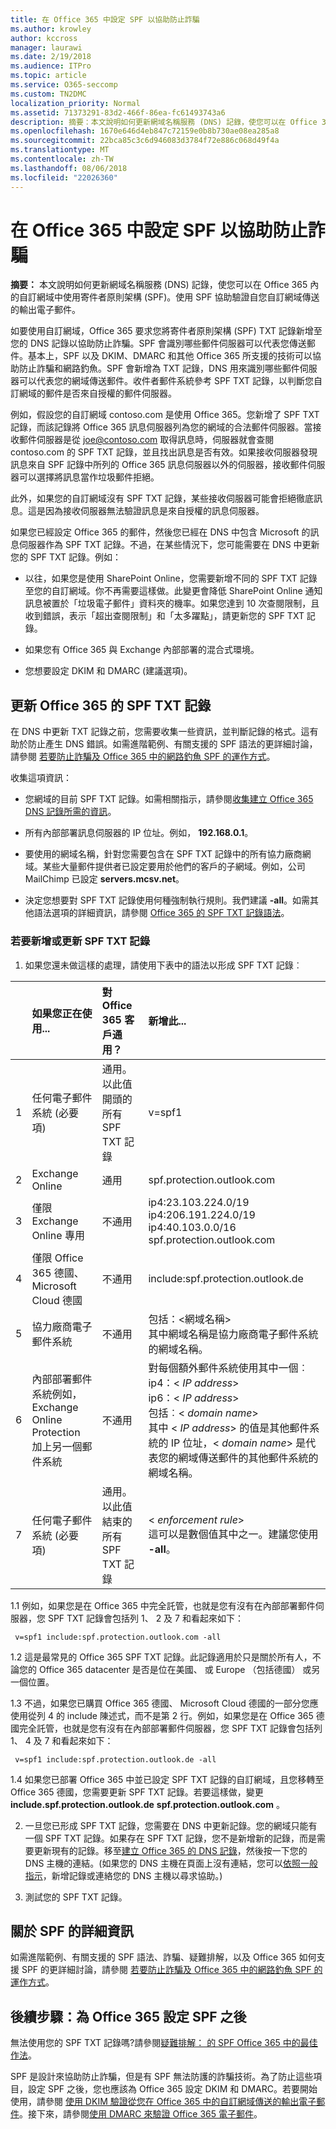 ```yaml
---
title: 在 Office 365 中設定 SPF 以協助防止詐騙
ms.author: krowley
author: kccross
manager: laurawi
ms.date: 2/19/2018
ms.audience: ITPro
ms.topic: article
ms.service: O365-seccomp
ms.custom: TN2DMC
localization_priority: Normal
ms.assetid: 71373291-83d2-466f-86ea-fc61493743a6
description: 摘要：本文說明如何更新網域名稱服務 (DNS) 記錄，使您可以在 Office 365 內的自訂網域中使用寄件者原則架構 (SPF)。使用 SPF 協助驗證自您自訂網域傳送的輸出電子郵件。
ms.openlocfilehash: 1670e646d4eb847c72159e0b8b730ae08ea285a8
ms.sourcegitcommit: 22bca85c3c6d946083d3784f72e886c068d49f4a
ms.translationtype: MT
ms.contentlocale: zh-TW
ms.lasthandoff: 08/06/2018
ms.locfileid: "22026360"
---
```

# <a name="set-up-spf-in-office-365-to-help-prevent-spoofing"></a>在 Office 365 中設定 SPF 以協助防止詐騙

 **摘要：** 本文說明如何更新網域名稱服務 (DNS) 記錄，使您可以在 Office 365 內的自訂網域中使用寄件者原則架構 (SPF)。使用 SPF 協助驗證自您自訂網域傳送的輸出電子郵件。 
  
如要使用自訂網域，Office 365 要求您將寄件者原則架構 (SPF) TXT 記錄新增至您的 DNS 記錄以協助防止詐騙。SPF 會識別哪些郵件伺服器可以代表您傳送郵件。基本上，SPF 以及 DKIM、DMARC 和其他 Office 365 所支援的技術可以協助防止詐騙和網路釣魚。SPF 會新增為 TXT 記錄，DNS 用來識別哪些郵件伺服器可以代表您的網域傳送郵件。收件者郵件系統參考 SPF TXT 記錄，以判斷您自訂網域的郵件是否來自授權的郵件伺服器。
  
例如，假設您的自訂網域 contoso.com 是使用 Office 365。您新增了 SPF TXT 記錄，而該記錄將 Office 365 訊息伺服器列為您的網域的合法郵件伺服器。當接收郵件伺服器是從 joe@contoso.com 取得訊息時，伺服器就會查閱 contoso.com 的 SPF TXT 記錄，並且找出訊息是否有效。如果接收伺服器發現訊息來自 SPF 記錄中所列的 Office 365 訊息伺服器以外的伺服器，接收郵件伺服器可以選擇將訊息當作垃圾郵件拒絕。
  
此外，如果您的自訂網域沒有 SPF TXT 記錄，某些接收伺服器可能會拒絕徹底訊息。這是因為接收伺服器無法驗證訊息是來自授權的訊息伺服器。
  
如果您已經設定 Office 365 的郵件，然後您已經在 DNS 中包含 Microsoft 的訊息伺服器作為 SPF TXT 記錄。不過，在某些情況下，您可能需要在 DNS 中更新您的 SPF TXT 記錄。例如：
  
- 以往，如果您是使用 SharePoint Online，您需要新增不同的 SPF TXT 記錄至您的自訂網域。你不再需要這樣做。此變更會降低 SharePoint Online 通知訊息被置於「垃圾電子郵件」資料夾的機率。如果您達到 10 次查閱限制，且收到錯誤，表示「超出查閱限制」和「太多躍點」，請更新您的 SPF TXT 記錄。
    
- 如果您有 Office 365 與 Exchange 內部部署的混合式環境。
    
- 您想要設定 DKIM 和 DMARC (建議選項)。
    
## <a name="updating-your-spf-txt-record-for-office-365"></a>更新 Office 365 的 SPF TXT 記錄
<a name="sectionSection0"> </a>

在 DNS 中更新 TXT 記錄之前，您需要收集一些資訊，並判斷記錄的格式。這有助於防止產生 DNS 錯誤。如需進階範例、有關支援的 SPF 語法的更詳細討論，請參閱 [若要防止詐騙及 Office 365 中的網路釣魚 SPF 的運作方式](how-office-365-uses-spf-to-prevent-spoofing.md#HowSPFWorks)。
  
收集這項資訊：
  
- 您網域的目前 SPF TXT 記錄。如需相關指示，請參閱[收集建立 Office 365 DNS 記錄所需的資訊](https://support.office.microsoft.com/en-us/article/Gather-the-information-you-need-to-create-Office-365-DNS-records-77f90d4a-dc7f-4f09-8972-c1b03ea85a67)。
    
- 所有內部部署訊息伺服器的 IP 位址。例如， **192.168.0.1**。
    
- 要使用的網域名稱，針對您需要包含在 SPF TXT 記錄中的所有協力廠商網域。某些大量郵件提供者已設定要用於他們的客戶的子網域。例如，公司 MailChimp 已設定 **servers.mcsv.net**。
    
- 決定您想要對 SPF TXT 記錄使用何種強制執行規則。我們建議 **-all**。如需其他語法選項的詳細資訊，請參閱 [Office 365 的 SPF TXT 記錄語法](how-office-365-uses-spf-to-prevent-spoofing.md#SPFSyntaxO365)。
    
### <a name="to-add-or-update-your-spf-txt-record"></a>若要新增或更新 SPF TXT 記錄

1. 如果您還未做這樣的處理，請使用下表中的語法以形成 SPF TXT 記錄︰
    
||**如果您正在使用...**|**對 Office 365 客戶通用？**|**新增此...**|
|:-----|:-----|:-----|:-----|
|1  <br/> |任何電子郵件系統 (必要項)  <br/> |通用。以此值開頭的所有 SPF TXT 記錄  <br/> |v=spf1  <br/> |
|2  <br/> |Exchange Online  <br/> |通用  <br/> |spf.protection.outlook.com  <br/> |
|3  <br/> |僅限 Exchange Online 專用  <br/> |不通用  <br/> |ip4:23.103.224.0/19 ip4:206.191.224.0/19 ip4:40.103.0.0/16 spf.protection.outlook.com  <br/> |
|4  <br/> |僅限 Office 365 德國、Microsoft Cloud 德國  <br/> |不通用  <br/> |include:spf.protection.outlook.de  <br/> |
|5  <br/> |協力廠商電子郵件系統  <br/> |不通用  <br/> |包括：\<網域名稱\>  <br/> 其中網域名稱是協力廠商電子郵件系統的網域名稱。  <br/> |
|6  <br/> |內部部署郵件系統例如，Exchange Online Protection 加上另一個郵件系統  <br/> |不通用  <br/> | 對每個額外郵件系統使用其中一個︰  <br/>  ip4：\<  _IP address_\>  <br/>  ip6：\<  _IP address_\>  <br/>  包括︰\<  _domain name_\>  <br/>  其中 \<  _IP address_\> 的值是其他郵件系統的 IP 位址，\< _domain name_\> 是代表您的網域傳送郵件的其他郵件系統的網域名稱。  <br/> |
|7  <br/> |任何電子郵件系統 (必要項)  <br/> |通用。以此值結束的所有 SPF TXT 記錄  <br/> |\< _enforcement rule_\>  <br/> 這可以是數個值其中之一。建議您使用 **-all**。  <br/> |
   
1.1 例如，如果您是在 Office 365 中完全託管，也就是您有沒有在內部部署郵件伺服器，您 SPF TXT 記錄會包括列 1、 2 及 7 和看起來如下：
    
  ```
   v=spf1 include:spf.protection.outlook.com -all
  ```

1.2 這是最常見的 Office 365 SPF TXT 記錄。此記錄適用於只是關於所有人，不論您的 Office 365 datacenter 是否是位在美國、 或 Europe （包括德國） 或另一個位置。
    
1.3 不過，如果您已購買 Office 365 德國、 Microsoft Cloud 德國的一部分您應使用從列 4 的 include 陳述式，而不是第 2 行。例如，如果您是在 Office 365 德國完全託管，也就是您有沒有在內部部署郵件伺服器，您 SPF TXT 記錄會包括列 1、 4 及 7 和看起來如下：
    
  ```
   v=spf1 include:spf.protection.outlook.de -all
  ```

1.4 如果您已部署 Office 365 中並已設定 SPF TXT 記錄的自訂網域，且您移轉至 Office 365 德國，您需要更新 SPF TXT 記錄。若要這樣做，變更**include.spf.protection.outlook.de** **spf.protection.outlook.com** 。
    
2. 一旦您已形成 SPF TXT 記錄，您需要在 DNS 中更新記錄。您的網域只能有一個 SPF TXT 記錄。如果存在 SPF TXT 記錄，您不是新增新的記錄，而是需要更新現有的記錄。移至[建立 Office 365 的 DNS 記錄](https://support.office.microsoft.com/article/b0f3fdca-8a80-4e8e-9ef3-61e8a2a9ab23)，然後按一下您的 DNS 主機的連結。(如果您的 DNS 主機在頁面上沒有連結，您可以[依照一般指示](https://support.office.microsoft.com/article/7b7b075d-79f9-4e37-8a9e-fb60c1d95166)，新增記錄或連絡您的 DNS 主機以尋求協助。) 
    
3. 測試您的 SPF TXT 記錄。
    
## <a name="more-information-about-spf"></a>關於 SPF 的詳細資訊
<a name="sectionSection1"> </a>

如需進階範例、有關支援的 SPF 語法、詐騙、疑難排解，以及 Office 365 如何支援 SPF 的更詳細討論，請參閱 [若要防止詐騙及 Office 365 中的網路釣魚 SPF 的運作方式](how-office-365-uses-spf-to-prevent-spoofing.md#HowSPFWorks)。
  
## <a name="next-steps-after-you-set-up-spf-for-office-365"></a>後續步驟：為 Office 365 設定 SPF 之後
<a name="sectionSection2"> </a>

無法使用您的 SPF TXT 記錄嗎?請參閱[疑難排解： 的 SPF Office 365 中的最佳作法](how-office-365-uses-spf-to-prevent-spoofing.md#SPFTroubleshoot)。
  
 SPF 是設計來協助防止詐騙，但是有 SPF 無法防護的詐騙技術。為了防止這些項目，設定 SPF 之後，您也應該為 Office 365 設定 DKIM 和 DMARC。若要開始使用，請參閱 [使用 DKIM 驗證從您在 Office 365 中的自訂網域傳送的輸出電子郵件](use-dkim-to-validate-outbound-email.md)。接下來，請參閱[使用 DMARC 來驗證 Office 365 電子郵件](use-dmarc-to-validate-email.md)。
  

